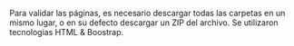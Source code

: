Para validar las páginas, es necesario descargar todas las carpetas en un mismo lugar, o en su defecto descargar un ZIP del archivo.
Se utilizaron tecnologias HTML & Boostrap.
